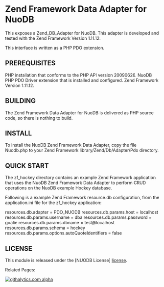 # Zend Framework Data Adapter for NuoDB #

This exposes a Zend_DB_Adapter for NuoDB.  This adapter is developed and tested with the Zend Framework Version 1.11.12.

This interface is written as a PHP PDO extension.  

## PREREQUISITES ##

PHP installation that conforms to the PHP API version 20090626.
NuoDB PHP PDO Driver extension that is installed and configured.
Zend Framework Version 1.11.12.


## BUILDING ##

The Zend Framework Data Adapter for NuoDB is delivered as PHP source code, so there is nothing to build.


## INSTALL ##

To install the NuoDB Zend Framework Data Adapter, copy the file Nuodb.php to your Zend Framework library/Zend/Db/Adapter/Pdo directory.


## QUICK START ##

The zf_hockey directory contains an example Zend Framework application that uses the NuoDB Zend Framework Data Adapter to perform CRUD operations on the NuoDB example Hockey database.

Following is a example Zend Framework resource.db configuration, from the application.ini file for the zf_hockey application:

resources.db.adapter = PDO_NUODB
resources.db.params.host = localhost
resources.db.params.username = dba
resources.db.params.password = goalie
resources.db.params.dbname = test@localhost
resources.db.params.schema = hockey
resources.db.params.options.autoQuoteIdentifiers = false



## LICENSE ##

This module is released under the [NUODB License] [license].

Related Pages:

[homepage]: http://www.nuodb.com
[license]: https://github.com/nuodb/nuodb-drivers/blob/master/LICENSE

[![githalytics.com alpha](https://cruel-carlota.pagodabox.com/f0b9c0e53893cfe6ef51b166d569a5d5 "githalytics.com")](http://githalytics.com/nuodb/nuodb-php-pdo-zend)
